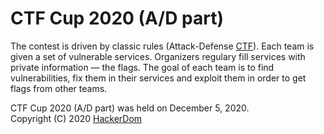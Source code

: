 # CTF Cup 2020 (A/D part)

The contest is driven by classic rules (Attack-Defense [CTF](https://en.wikipedia.org/wiki/Capture_the_flag#Computer_security)). Each team is given a set of vulnerable services. Organizers regulary fill services with private information — the flags. The goal of each team is to find vulnerabilities, fix them in their services and exploit them in order to get flags from other teams.

CTF Cup 2020 (A/D part) was held on December 5, 2020.  
Copyright (C) 2020 [HackerDom](http://hackerdom.ru)